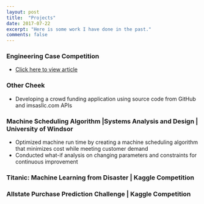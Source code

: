 ```yaml
---
layout: post
title:  "Projects"
date: 2017-07-22
excerpt: "Here is some work I have done in the past."
comments: false
---
```


### Engineering Case Competition
* [Click here to view article](http://www.uwindsor.ca/dailynews/2016-04-21/industrial-engineering-students-strive-improve-healthcare-services)


### Other Cheek	                                                                                                                             
* Developing a crowd funding application using source code from GitHub and imsasllc.com APIs			   	                 

### Machine Scheduling Algorithm |Systems Analysis and Design | University of Windsor	                                
* Optimized machine run time by creating a machine scheduling algorithm that minimizes cost while meeting customer demand
* Conducted what-if analysis on changing parameters and constraints for continuous improvement

### Titanic: Machine Learning from Disaster | Kaggle Competition					               

### Allstate Purchase Prediction Challenge | Kaggle Competition	